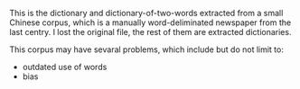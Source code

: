 This is the dictionary and dictionary-of-two-words extracted from a small Chinese corpus, which is a manually word-deliminated newspaper from the last centry.
I lost the original file, the rest of them are extracted dictionaries.

This corpus may have sevaral problems, which include but do not limit to:
- outdated use of words
- bias
